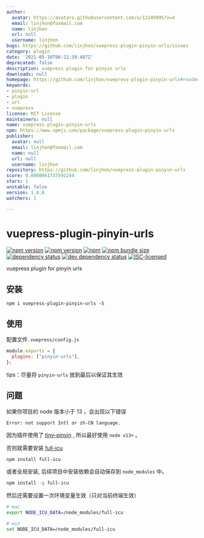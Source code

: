 ```yaml
---
author:
  avatar: https://avatars.githubusercontent.com/u/12245095?v=4
  email: linjhon@foxmail.com
  name: linjhon
  url: null
  username: linjhon
bugs: https://github.com/linjhon/vuepress-plugin-pinyin-urls/issues
category: plugin
date: '2021-05-10T06:22:39.487Z'
deprecated: false
description: vuepress plugin for pinyin urls
downloads: null
homepage: https://github.com/linjhon/vuepress-plugin-pinyin-urls#readme
keywords:
- pinyin-url
- plugin
- url
- vuepress
license: MIT License
maintainers: null
name: vuepress-plugin-pinyin-urls
npm: https://www.npmjs.com/package/vuepress-plugin-pinyin-urls
publisher:
  avatar: null
  email: linjhon@foxmail.com
  name: null
  url: null
  username: linjhon
repository: https://github.com/linjhon/vuepress-plugin-pinyin-urls
score: 0.6080061737592244
stars: 1
unstable: false
version: 1.0.8
watchers: 1

---
```


# vuepress-plugin-pinyin-urls

[![npm version](https://img.shields.io/npm/v/vuepress-plugin-pinyin-urls.svg)](https://www.npmjs.com/package/vuepress-plugin-pinyin-urls)
[![npm version](https://img.shields.io/github/workflow/status/linjhon/vuepress-plugin-pinyin-urls/npm-publish)](https://www.npmjs.com/package/vuepress-plugin-pinyin-urls)
[![npm](https://img.shields.io/npm/dw/vuepress-plugin-pinyin-urls)](https://www.npmjs.com/package/vuepress-plugin-pinyin-urls)
[![npm bundle size](https://img.shields.io/bundlephobia/min/vuepress-plugin-pinyin-urls)](https://www.npmjs.com/package/vuepress-plugin-pinyin-urls)
[![dependency status](https://img.shields.io/david/linjhon/vuepress-plugin-pinyin-urls.svg)](https://david-dm.org/linjhon/vuepress-plugin-pinyin-urls)
[![dev dependency status](https://img.shields.io/david/dev/linjhon/vuepress-plugin-pinyin-urls.svg)](https://david-dm.org/linjhon/vuepress-plugin-pinyin-urls#info=devDependencies)
[![ISC-licensed](https://img.shields.io/github/license/linjhon/vuepress-plugin-pinyin-urls.svg)](https://choosealicense.com/licenses/isc/)

vuepress plugin for pinyin urls

## 安装

```
npm i vuepress-plugin-pinyin-urls -S
```

## 使用

配置文件`.vuepress/config.js`

```js
module.exports = {
  plugins: ["pinyin-urls"],
};
```

tips：尽量将 `pinyin-urls` 放到最后以保证其生效

## 问题

如果你项目的 node 版本小于 13 ，会出现以下错误

```
Error: not support Intl or zh-CN language.
```

因为插件使用了 [tiny-pinyin](https://github.com/creeperyang/pinyin) , 所以最好使用 `node v13+` 。

否则就需要安装 [full-icu](https://www.npmjs.com/package/full-icu)

```sh
npm install full-icu
```

或者全局安装, 后续项目中安装依赖会自动保存到 `node_modules` 中。

```sh
npm install -g full-icu
```

然后还需要设置一次环境变量生效（只对当前终端生效）

```sh
# mac
export NODE_ICU_DATA=/node_modules/full-icu

# win
set NODE_ICU_DATA=/node_modules/full-icu
```
